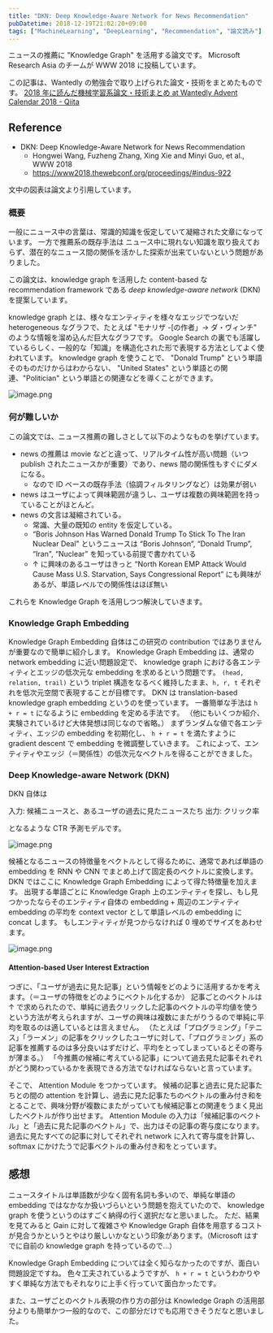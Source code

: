 ```yaml
---
title: "DKN: Deep Knowledge-Aware Network for News Recommendation"
pubDatetime: 2018-12-19T21:02:20+09:00
tags: ["MachineLearning", "DeepLearning", "Recommendation", "論文読み"]
---
```


ニュースの推薦に "Knowledge Graph" を活用する論文です。
Microsoft Research Asia のチームが WWW 2018 に投稿しています。

この記事は、Wantedly の勉強会で取り上げられた論文・技術をまとめたものです。
[2018 年に読んだ機械学習系論文・技術まとめ at Wantedly Advent Calendar 2018 - Qiita](https://qiita.com/advent-calendar/2018/wantedly_ml)

## Reference

- DKN: Deep Knowledge-Aware Network for News Recommendation
  - Hongwei Wang, Fuzheng Zhang, Xing Xie and Minyi Guo, et al., WWW 2018
  - https://www2018.thewebconf.org/proceedings/#indus-922

文中の図表は論文より引用しています。

### 概要

一般にニュース中の言葉は、常識的知識を仮定していて凝縮された文章になっています。
一方で推薦系の既存手法は ニュース中に現れない知識を取り扱えておらず、潜在的なニュース間の関係を活かした探索が出来ていないという問題がありました。

この論文は、knowledge graph を活用した content-based な recommendation framework である _deep knowledge-aware network_ (DKN) を提案しています。

knowledge graph とは、様々なエンティティを様々なエッジでつないだ heterogeneous なグラフで、たとえば "モナリザ -[の作者」-> ダ・ヴィンチ" のような情報を溜め込んだ巨大なグラフです。
Google Search の裏でも活躍しているらしく、一般的な「知識」を構造化された形で表現する方法としてよく使われています。
knowledge graph を使うことで、 "Donald Trump" という単語そのものだけからはわからない、 "United States" という単語との関連、"Politician" という単語との関連などを導くことができます。

![image.png](https://qiita-image-store.s3.amazonaws.com/0/39030/6967d5d1-0708-7e59-51c8-db107866ea63.png)

### 何が難しいか

この論文では、ニュース推薦の難しさとして以下のようなものを挙げています。

- news の推薦は movie などと違って、リアルタイム性が高い問題（いつ publish されたニュースかが重要）であり、news 間の関係性もすぐにダメになる。
  - なので ID ベースの既存手法（協調フィルタリングなど）は効果が弱い
- news はユーザによって興味範囲が違うし、ユーザは複数の興味範囲を持っていることがほとんど。
- news の文言は凝縮されている。
  - 常識、大量の既知の entity を仮定している。
  - “Boris Johnson Has Warned Donald Trump To Stick To The Iran Nuclear Deal" というニュースは “Boris Johnson”, “Donald Trump”, “Iran", “Nuclear” を知っている前提で書かれている
  - ↑ に興味のあるユーザはきっと “North Korean EMP Attack Would Cause Mass U.S. Starvation, Says Congressional Report” にも興味があるが、単語レベルでの関係性はほぼ無い

これらを Knowledge Graph を活用しつつ解決していきます。

### Knowledge Graph Embedding

Knowledge Graph Embedding 自体はこの研究の contribution ではありませんが重要なので簡単に紹介します。
Knowledge Graph Embedding は、通常の network embedding に近い問題設定で、 knowledge graph における各エンティティとエッジの低次元な embedding を求めるという問題です。
`(head, relation, trail)` という triplet 構造をなるべく維持したまま、`h, r, t` それぞれを低次元空間で表現することが目標です。
DKN は translation-based knowledge graph embedding というのを使っています。
一番簡単な手法は `h + r = t` になるように embedding を定める手法です。
（他にもいくつか紹介、実験されているけど大体発想は同じなので省略。）
まずランダムな値で各エンティティ、エッジの embedding を初期化し、 `h + r = t` を満たすように gradient descent で embedding を微調整していきます。
これによって、エンティティやエッジ（＝関係性）の低次元なベクトルを得ることができました。

### Deep Knowledge-aware Network (DKN)

DKN 自体は

入力: 候補ニュースと、あるユーザの過去に見たニュースたち
出力: クリック率

となるような CTR 予測モデルです。

![image.png](https://qiita-image-store.s3.amazonaws.com/0/39030/f64784da-f8b9-4620-c0b5-5a3db5640417.png)

候補となるニュースの特徴量をベクトルとして得るために、通常であれば単語の embedding を RNN や CNN でまとめ上げて固定長のベクトルに変換します。
DKN ではここに Knowledge Graph Embedding によって得た特徴量を加えます。
出現する単語ごとに Knowledge Graph 上のエンティティを探し、もし見つかったならそのエンティティ自体の embedding + 周辺のエンティティ embedding の平均を context vector として単語レベルの embedding に concat します。
もしエンティティが見つからなければ 0 埋めでサイズをあわせます。

![image.png](https://qiita-image-store.s3.amazonaws.com/0/39030/8e4f7cc4-89ee-5b3a-7343-245f33fa0b51.png)

#### Attention-based User Interest Extraction

つぎに、「ユーザが過去に見た記事」という情報をどのように活用するかを考えます。（＝ユーザの特徴をどのようにベクトル化するか）
記事ごとのベクトルは ↑ で求められたので、単純に過去クリックした記事のベクトルの平均値を使うという方法が考えられますが、ユーザの興味は複数にまたがりうるので単純に平均を取るのは適しているとは言えません。
（たとえば「プログラミング」「テニス」「ラーメン」の記事をクリックしたユーザに対して、「プログラミング」系の記事を推薦するのは多分良いはずだけど、平均をとってしまっているとその寄与が薄まる。）
「今推薦の候補に考えている記事」について過去見た記事それぞれがどう関わっているかを表現できる方法でなければならないと言っています。

そこで、 Attention Module をつかっています。
候補の記事と過去に見た記事たちとの間の attention を計算し、過去に見た記事たちのベクトルの重み付き和をとることで、興味分野が複数にまたがっていても候補記事との関連をうまく見出したベクトルが作り出せます。
Attention Module の入力は「候補記事のベクトル」と「過去に見た記事のベクトル」で、出力はその記事の寄与度になります。過去に見たすべての記事に対してそれぞれ network に入れて寄与度を計算し、softmax にかけたうで記事ベクトルの重み付き和をとっています。

## 感想

ニュースタイトルは単語数が少なく固有名詞も多いので、単純な単語の embedding ではなかなか扱いづらいという問題を抱えていたので、 knowledge graph を使うというのはすごく納得の行く選択だなと思いました。
ただ、結果を見てみると Gain に対して複雑さや Knowledge Graph 自体を用意するコストが見合うかというとやはり厳しいかなという印象があります。（Microsoft はすでに自前の knowledge graph を持っているので...）

Knowledge Graph Embedding については全く知らなかったのですが、面白い問題設定ですね。
色々工夫されているようですが、 `h + r = t` というわかりやすく単純な方法でもそれなりに上手く行っていて面白かったです。

また、ユーザごとのベクトル表現の作り方の部分は Knowledge Graph の活用部分よりも簡単かつ一般的なので、この部分だけでも応用できそうだなと思いました。
